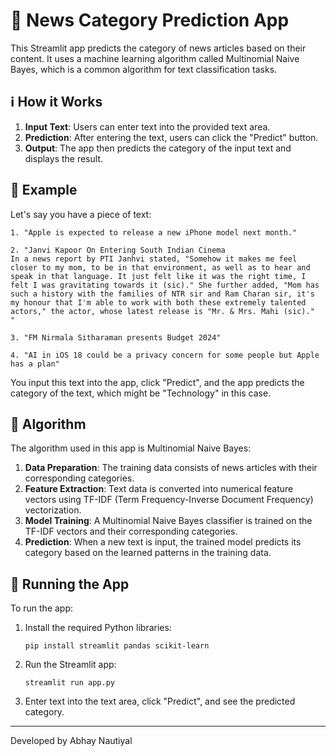 # 📰 News Category Prediction App

This Streamlit app predicts the category of news articles based on their content. It uses a machine learning algorithm called Multinomial Naive Bayes, which is a common algorithm for text classification tasks.

## ℹ️ How it Works

1. **Input Text**: Users can enter text into the provided text area.
2. **Prediction**: After entering the text, users can click the "Predict" button.
3. **Output**: The app then predicts the category of the input text and displays the result.

## 📝 Example

Let's say you have a piece of text:

```
1. "Apple is expected to release a new iPhone model next month."

2. "Janvi Kapoor On Entering South Indian Cinema
In a news report by PTI Janhvi stated, "Somehow it makes me feel closer to my mom, to be in that environment, as well as to hear and speak in that language. It just felt like it was the right time, I felt I was gravitating towards it (sic)." She further added, "Mom has such a history with the families of NTR sir and Ram Charan sir, it's my honour that I'm able to work with both these extremely talented actors," the actor, whose latest release is "Mr. & Mrs. Mahi (sic)."
"

3. "FM Nirmala Sitharaman presents Budget 2024"

4. "AI in iOS 18 could be a privacy concern for some people but Apple has a plan"
```

You input this text into the app, click "Predict", and the app predicts the category of the text, which might be "Technology" in this case.

## 🧠 Algorithm

The algorithm used in this app is Multinomial Naive Bayes:

1. **Data Preparation**: The training data consists of news articles with their corresponding categories.
2. **Feature Extraction**: Text data is converted into numerical feature vectors using TF-IDF (Term Frequency-Inverse Document Frequency) vectorization.
3. **Model Training**: A Multinomial Naive Bayes classifier is trained on the TF-IDF vectors and their corresponding categories.
4. **Prediction**: When a new text is input, the trained model predicts its category based on the learned patterns in the training data.

## 🚀 Running the App

To run the app:

1. Install the required Python libraries:

    ```
    pip install streamlit pandas scikit-learn
    ```

2. Run the Streamlit app:

    ```
    streamlit run app.py
    ```

3. Enter text into the text area, click "Predict", and see the predicted category.

---

Developed by Abhay Nautiyal